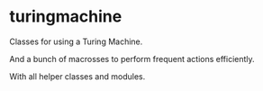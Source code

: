 # turingmachine
Classes for using a Turing Machine.

And a bunch of macrosses to perform frequent actions efficiently.

With all helper classes and modules.
